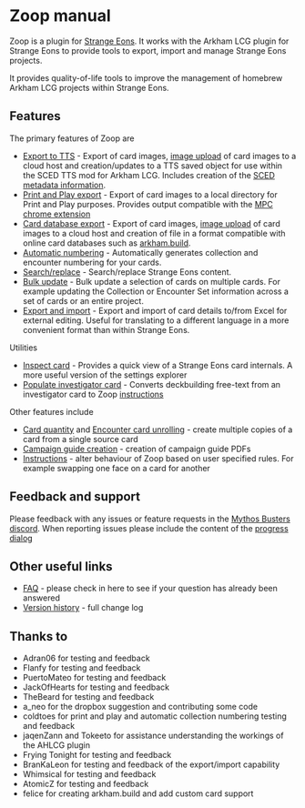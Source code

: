 # Zoop manual

Zoop is a plugin for [Strange Eons](https://cgjennings.ca/eons/). It works with the Arkham LCG plugin for Strange Eons to provide tools to export, import and manage Strange Eons projects.

It provides quality-of-life tools to improve the management of homebrew Arkham LCG projects within Strange Eons.

## Features

The primary features of Zoop are

- [Export to TTS](tts/TtsExport.md) - Export of card images, [image upload](imageupload/ImageUpload.md) of card images to a cloud host and creation/updates to a TTS saved object for use within the SCED TTS mod for Arkham LCG. Includes creation of the [SCED metadata information](tts/ScedMetadata.md).
- [Print and Play export](printandplay/PrintAndPlay.md) - Export of card images to a local directory for Print and Play purposes. Provides output compatible with the [MPC chrome extension](https://chromewebstore.google.com/detail/mpc-project-helper/oigcfklkajlgkeblpngmbgjniiejabko?hl=en-GB&pli=1)
- [Card database export](carddatabaseexport/CardDatabaseExport.md) - Export of card images, [image upload](../imageupload/ImageUpload.md) of card images to a cloud host and creation of file in a format compatible with online card databases such as [arkham.build](https://arkham.build).
- [Automatic numbering](automaticnumbering/AutomaticNumbering.md) - Automatically generates collection and encounter numbering for your cards.
- [Search/replace](utility/SearchReplace.md) - Search/replace Strange Eons content.
- [Bulk update](bulkupdate/BulkUpdate.md) - Bulk update a selection of cards on multiple cards. For example updating the Collection or Encounter Set information across a set of cards or an entire project.
- [Export and import](exportimport/ExportImport.md) - Export and import of card details to/from Excel for external editing. Useful for translating to a different language in a more convenient format than within Strange Eons.

Utilities

- [Inspect card](utility/InspectCard.md) - Provides a quick view of a Strange Eons card internals. A more useful version of the settings explorer
- [Populate investigator card](utility/PopulateInvestigator.md) - Converts deckbuilding free-text from an investigator card to Zoop [instructions](shared/instructions/Instructions.md)

Other features include

- [Card quantity](shared/cardquantity/CardQuantity.html) and [Encounter card unrolling](shared/encountersetunrolling/EncounterSetUnrolling.md) - create multiple copies of a card from a single source card
- [Campaign guide creation](shared/campaignguides/CampaignGuides.md) - creation of campaign guide PDFs
- [Instructions](shared/instructions/Instructions.md) - alter behaviour of Zoop based on user specified rules. For example swapping one face on a card for another

## Feedback and support

Please feedback with any issues or feature requests in the [Mythos Busters discord](https://discord.com/channels/225349059689447425/1194309326291075204). When reporting issues please include the content of the [progress dialog](shared/progressdialog/ProgressDialog.md)

## Other useful links

- [FAQ](FAQ) - please check in here to see if your question has already been answered
- [Version history](VersionHistory.md) - full change log

## Thanks to

- Adran06 for testing and feedback
- Flanfy for testing and feedback
- PuertoMateo for testing and feedback
- JackOfHearts for testing and feedback
- TheBeard for testing and feedback
- a_neo for the dropbox suggestion and contributing some code
- coldtoes for print and play and automatic collection numbering testing and feedback
- jaqenZann and Tokeeto for assistance understanding the workings of the AHLCG plugin
- Frying Tonight for testing and feedback
- BranKaLeon for testing and feedback of the export/import capability
- Whimsical for testing and feedback
- AtomicZ for testing and feedback
- felice for creating arkham.build and add custom card support
